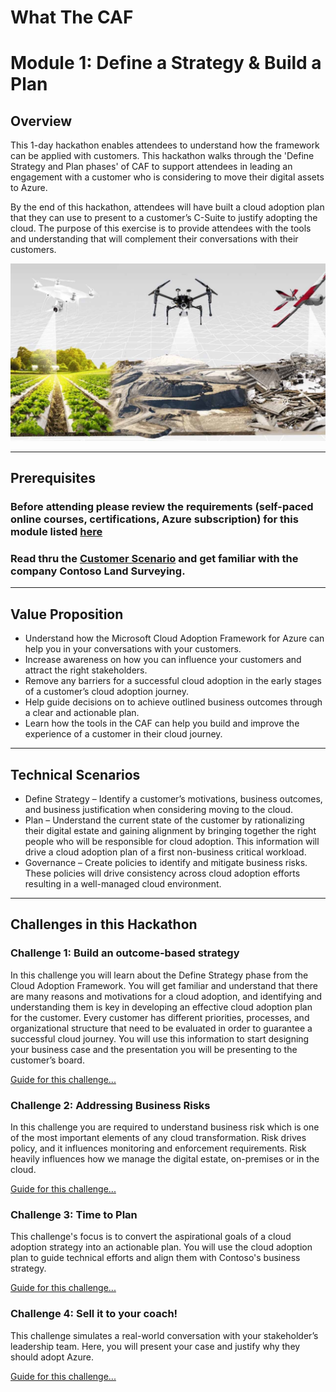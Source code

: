 # What The CAF

# Module 1: Define a Strategy & Build a Plan

## Overview

This 1-day hackathon enables attendees to understand how the framework can be applied with customers. This hackathon walks through the 'Define Strategy and Plan phases' of CAF to support attendees in leading an engagement with a customer who is considering to move their digital assets to Azure.

By the end of this hackathon, attendees will have built a cloud adoption plan that they can use to present to a customer’s C-Suite to justify adopting the cloud. The purpose of this exercise is to provide attendees with the tools and understanding that will complement their conversations with their customers.

![Drones](./images/drones.jpg)

---

## Prerequisites

### Before attending please review the requirements (self-paced online courses, certifications, Azure subscription) for this module listed [here](/agenda_and_requirements.md)

### Read thru the [Customer Scenario](./customer-scenario.md) and get familiar with the company **Contoso Land Surveying**.

---

## Value Proposition

- Understand how the Microsoft Cloud Adoption Framework for Azure can help you in your conversations with your customers.  
- Increase awareness on how you can influence your customers and attract the right stakeholders.
- Remove any barriers for a successful cloud adoption in the early stages of a customer’s cloud adoption journey.
- Help guide decisions on to achieve outlined business outcomes through a clear and actionable plan.
- Learn how the tools in the CAF can help you build and improve the experience of a customer in their cloud journey.

---

## Technical Scenarios

- Define Strategy – Identify a customer’s motivations, business outcomes, and business justification when considering moving to the cloud.
- Plan – Understand the current state of the customer by rationalizing their digital estate and gaining alignment by bringing together the right people who will be responsible for cloud adoption.  This information will drive a cloud adoption plan of a first non-business critical workload.
- Governance – Create policies to identify and mitigate business risks.  These policies will drive consistency across cloud adoption efforts resulting in a well-managed cloud environment.

---

## Challenges in this Hackathon

### Challenge 1: Build an outcome-based strategy

In this challenge you will learn about the Define Strategy phase from the Cloud Adoption Framework.  You will get familiar and understand that there are many reasons and motivations for a cloud adoption, and identifying and understanding them is key in developing an effective cloud adoption plan for the customer.  Every customer has different priorities, processes, and organizational structure that need to be evaluated in order to guarantee a successful cloud journey. You will use this information to start designing your business case and the presentation you will be presenting to the customer’s board.

[Guide for this challenge...](./challenges/challenge1.md)

### Challenge 2: Addressing Business Risks

In this challenge you are required to understand business risk which is one of the most important elements of any cloud transformation. Risk drives policy, and it influences monitoring and enforcement requirements. Risk heavily influences how we manage the digital estate, on-premises or in the cloud.

[Guide for this challenge...](./challenges/challenge2.md)

### Challenge 3: Time to Plan

This challenge's focus is to convert the aspirational goals of a cloud adoption strategy into an actionable plan. You will use the cloud adoption plan to guide technical efforts and align them with Contoso's business strategy.

[Guide for this challenge...](./challenges/challenge3.md)

### Challenge 4: Sell it to your coach!

This challenge simulates a real-world conversation with your stakeholder’s leadership team.  Here, you will present your case and justify why they should adopt Azure.

[Guide for this challenge...](./challenges/challenge4.md)
